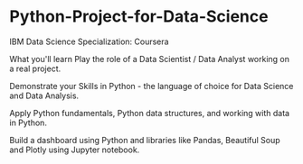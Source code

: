 # Python-Project-for-Data-Science
IBM Data Science Specialization: Coursera



What you'll learn
Play the role of a Data Scientist / Data Analyst working on a real project.

Demonstrate your Skills in Python - the language of choice for Data Science and Data Analysis. 

Apply Python fundamentals, Python data structures, and working with data in Python.

Build a dashboard using Python and libraries like Pandas, Beautiful Soup and Plotly using Jupyter notebook.
